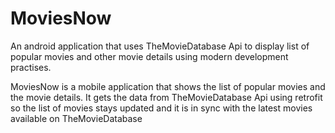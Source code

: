 # MoviesNow
An android application that uses TheMovieDatabase Api to display list of popular movies and other movie details using modern development practises.

MoviesNow is a mobile application that shows the list of popular movies and the movie details. It gets the data from TheMovieDatabase Api using retrofit so the list of movies stays updated and it is in sync with the latest movies available on TheMovieDatabase
